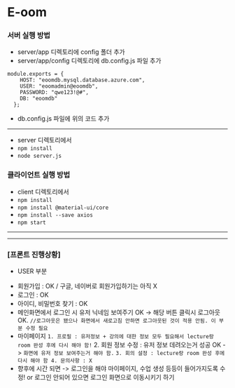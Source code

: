 # E-oom

### 서버 실행 방법
- server/app 디렉토리에 config 폴더 추가
- server/app/config 디렉토리에 db.config.js 파일 추가

```
module.exports = {
    HOST: "eoomdb.mysql.database.azure.com",
    USER: "eoomadmin@eoomdb",
    PASSWORD: "qwe123!@#",
    DB: "eoomdb"
  };
```

- db.config.js 파일에 위의 코드 추가

------
- server 디렉토리에서 
- `npm install`
- `node server.js` 

### 클라이언트 실행 방법
- client 디렉토리에서
- `npm install`
- `npm install @material-ui/core`
- `npm install --save axios`
- `npm start`

-------------
------------
### [프론트 진행상황]
* USER 부분
- 회원가입 : OK / 구글, 네이버로 회원가입하기는 아직 X
- 로그인 : OK
- 아이디, 비밀번호 찾기 : OK 
- 메인화면에서 로그인 시 유저 닉네임 보여주기 OK -> 해당 버튼 클릭시 로그아웃 OK. 
  `//로그아웃은 됐으나 화면에서 새로고침 안하면 로그아웃된 것이 적용 안됨. 이 부분 수정 필요`
- 마이페이지
   `1. 프로필 : 유저정보 + 강의에 대한 정보 모두 필요해서 lecture랑 room 완성 후에 다시 해야 함!`
   2. 회원 정보 수정 :  유저 정보 데려오는거 성공 OK -> `화면에 유저 정보 보여주는거 해야 함.`
   `3. 회의 설정 : lecture랑 room 완성 후에 다시 해야 함
   4. 문의사항 : X` 
- 향후에 시간 되면 -> 로그인을 해야 마이페이지, 수업 생성 등등이 들어가지도록 수정! or 로그인 안되어 있으면 로그인 화면으로 이동시키기 하기

